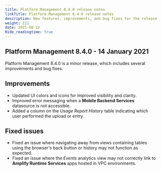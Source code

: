 ```yaml
---
title: Platform Management 8.4.0 release notes
linkTitle: Platform Management 8.4.0 release notes
description: New features, improvements, and bug fixes for the release.
weight: 211
date: 2021-08-12
Hide_readingtime: true
---
```


## Platform Management 8.4.0 - 14 January 2021

Platform Management 8.4.0 is a minor release, which includes several improvements and bug fixes.

## Improvements

* Updated UI colors and icons for improved visibility and clarity.
* Improved error messaging when a **Mobile Backend Services** datasource is not accessible.
* Added a column on the _Usage_ _Report History_ table indicating which user performed the upload or entry.

## Fixed issues

* Fixed an issue where navigating away from views containing tables using the browser's back button or history may not function as expected.
* Fixed an issue where the _Events_ analytics view may not correctly link to **Amplify Runtime Services** apps hosted in VPC environments.

